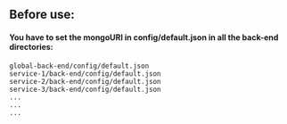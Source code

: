 ## Before use:
#### You have to set the mongoURI in config/default.json in all the back-end directories:
    global-back-end/config/default.json
    service-1/back-end/config/default.json
    service-2/back-end/config/default.json
    service-3/back-end/config/default.json
    ...
    ...
    ...

#### 